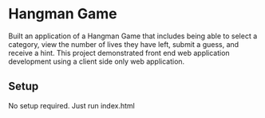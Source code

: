 # Hangman Game
Built an application of a Hangman Game that includes being able to select a category, view the number of lives they have left, submit a guess, and receive a hint. 
This project demonstrated front end web application development using a client side only web application.

## Setup
No setup required. Just run index.html
